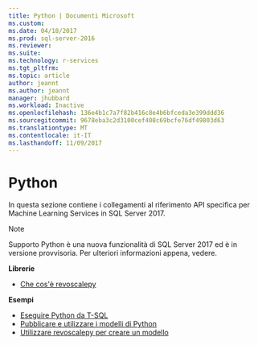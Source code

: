 ```yaml
---
title: Python | Documenti Microsoft
ms.custom: 
ms.date: 04/18/2017
ms.prod: sql-server-2016
ms.reviewer: 
ms.suite: 
ms.technology: r-services
ms.tgt_pltfrm: 
ms.topic: article
author: jeannt
ms.author: jeannt
manager: jhubbard
ms.workload: Inactive
ms.openlocfilehash: 136e4b1c7a7f82b416c8e4b6bfceda3e399ddd36
ms.sourcegitcommit: 9678eba3c2d3100cef408c69bcfe76df49803d63
ms.translationtype: MT
ms.contentlocale: it-IT
ms.lasthandoff: 11/09/2017
---
```

# <a name="python"></a>Python

In questa sezione contiene i collegamenti al riferimento API specifica per Machine Learning Services in SQL Server 2017.

> [!NOTE]
> Supporto Python è una nuova funzionalità di SQL Server 2017 ed è in versione provvisoria. Per ulteriori informazioni appena, vedere.

**Librerie**

+ [Che cos'è revoscalepy](what-is-revoscalepy.md)

**Esempi**

+ [Eseguire Python da T-SQL](../tutorials/run-python-using-t-sql.md)
+ [Pubblicare e utilizzare i modelli di Python](publish-consume-python-code.md)
+ [Utilizzare revoscalepy per creare un modello](../tutorials/use-python-revoscalepy-to-create-model.md)



